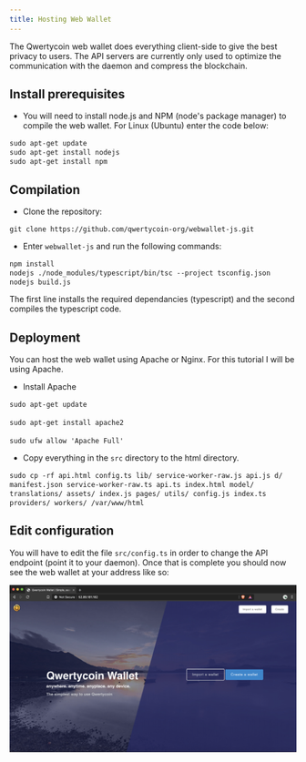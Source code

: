 ```yaml
---
title: Hosting Web Wallet
---
```


The Qwertycoin web wallet does everything client-side to give the best privacy to users. The API servers are currently only used to optimize the communication with the daemon and compress the blockchain.

## Install prerequisites
* You will need to install node.js and NPM (node's package manager) to compile the web wallet. For Linux (Ubuntu) enter the code below:

```
sudo apt-get update
sudo apt-get install nodejs
sudo apt-get install npm
```

## Compilation
* Clone the repository:
```
git clone https://github.com/qwertycoin-org/webwallet-js.git
```

* Enter ```webwallet-js``` and run the following commands:
```
npm install
nodejs ./node_modules/typescript/bin/tsc --project tsconfig.json
nodejs build.js
```

The first line installs the required dependancies (typescript) and the second compiles the typescript code.

## Deployment
You can host the web wallet using Apache or Nginx. For this tutorial I will be using Apache.

* Install Apache
```
sudo apt-get update

sudo apt-get install apache2

sudo ufw allow 'Apache Full'
```

* Copy everything in the ```src``` directory to the html directory.
```
sudo cp -rf api.html config.ts lib/ service-worker-raw.js api.js d/ manifest.json service-worker-raw.ts api.ts index.html model/ translations/ assets/ index.js pages/ utils/ config.js index.ts providers/ workers/ /var/www/html
```

## Edit configuration
You will have to edit the file ```src/config.ts``` in order to change the API endpoint (point it to your daemon). Once that is complete you should now see the web wallet at your address like so:

![web wallet](assets/wallets/webwallet/webwallet-hosting.png)
